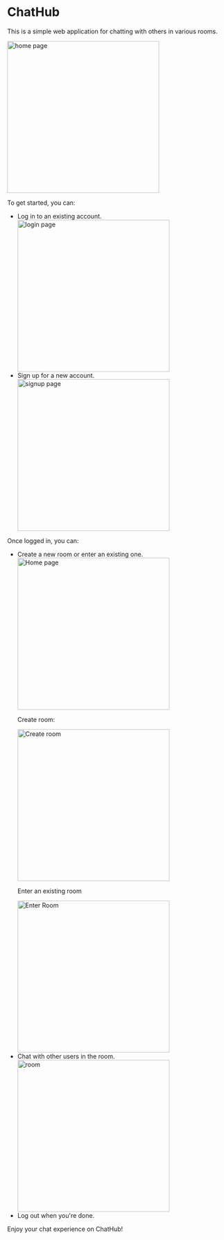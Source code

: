 <body>
<div class="container">
<h1>ChatHub</h1>
<p>This is a simple web application for chatting with others in various rooms.</p>
<img src="https://ik.imagekit.io/tejasram/Chathub/home.png?updatedAt=1694367212280" alt="home page" width="350">
<p>To get started, you can:</p>
<ul>
<li>Log in to an existing account.</li>
<img src="https://ik.imagekit.io/tejasram/Chathub/login.png?updatedAt=1694367212286" alt="login page" width="350">
<li>Sign up for a new account.</li>
<img src="https://ik.imagekit.io/tejasram/Chathub/signup.png?updatedAt=1694367212256" alt="signup page" width="350">
</ul>
<p>Once logged in, you can:</p>
<ul>
<li>Create a new room or enter an existing one.</li>
<img src="https://ik.imagekit.io/tejasram/Chathub/home.png?updatedAt=1694367212280" alt="Home page" width="350">
<p>Create room:</p>
<img src="https://ik.imagekit.io/tejasram/Chathub/create-code.png?updatedAt=1694367212243" alt="Create room" width="350">
<p>Enter an existing room</p>
<img src="https://ik.imagekit.io/tejasram/Chathub/Verification.png?updatedAt=1694367212237" alt="Enter Room" width="350">   
<li>Chat with other users in the room.</li>
<img src="https://ik.imagekit.io/tejasram/Chathub/room.png?updatedAt=1694367212310" alt="room" width="350">
<li>Log out when you're done.</li>
</ul>
<p>Enjoy your chat experience on ChatHub!</p>
</div>
</body>
</html>
